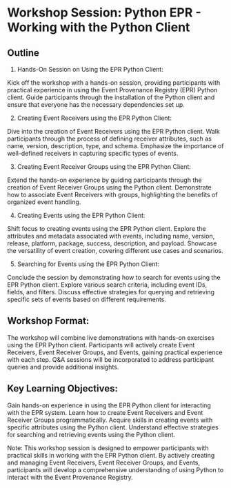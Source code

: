 # Workshop Session: Python EPR - Working with the Python Client

## Outline

1. Hands-On Session on Using the EPR Python Client:

Kick off the workshop with a hands-on session, providing participants with
practical experience in using the Event Provenance Registry (EPR) Python client.
Guide participants through the installation of the Python client and ensure that
everyone has the necessary dependencies set up.

2. Creating Event Receivers using the EPR Python Client:

Dive into the creation of Event Receivers using the EPR Python client. Walk
participants through the process of defining receiver attributes, such as name,
version, description, type, and schema. Emphasize the importance of well-defined
receivers in capturing specific types of events.

3. Creating Event Receiver Groups using the EPR Python Client:

Extend the hands-on experience by guiding participants through the creation of
Event Receiver Groups using the Python client. Demonstrate how to associate
Event Receivers with groups, highlighting the benefits of organized event
handling.

4. Creating Events using the EPR Python Client:

Shift focus to creating events using the EPR Python client. Explore the
attributes and metadata associated with events, including name, version,
release, platform, package, success, description, and payload. Showcase the
versatility of event creation, covering different use cases and scenarios.

5. Searching for Events using the EPR Python Client:

Conclude the session by demonstrating how to search for events using the EPR
Python client. Explore various search criteria, including event IDs, fields, and
filters. Discuss effective strategies for querying and retrieving specific sets
of events based on different requirements.

## Workshop Format:

The workshop will combine live demonstrations with hands-on exercises using the
EPR Python client. Participants will actively create Event Receivers, Event
Receiver Groups, and Events, gaining practical experience with each step. Q&A
sessions will be incorporated to address participant queries and provide
additional insights.

## Key Learning Objectives:

Gain hands-on experience in using the EPR Python client for interacting with the
EPR system. Learn how to create Event Receivers and Event Receiver Groups
programmatically. Acquire skills in creating events with specific attributes
using the Python client. Understand effective strategies for searching and
retrieving events using the Python client.

Note: This workshop session is designed to empower participants with practical
skills in working with the EPR Python client. By actively creating and managing
Event Receivers, Event Receiver Groups, and Events, participants will develop a
comprehensive understanding of using Python to interact with the Event
Provenance Registry.
